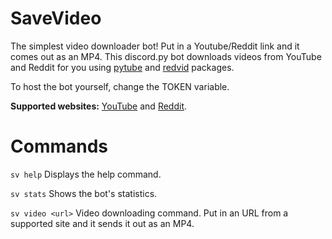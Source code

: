 # SaveVideo

The simplest video downloader bot! Put in a Youtube/Reddit link and it comes out as an MP4.
This discord.py bot downloads videos from YouTube and Reddit for you using [pytube](https://pytube.io/en/latest/) and [redvid](https://pypi.org/project/redvid/) packages.

To host the bot yourself, change the TOKEN variable.

**Supported websites:** [YouTube](https://www.youtube.com/) and [Reddit](https://www.reddit.com/).

# Commands

```sv help``` Displays the help command.

```sv stats``` Shows the bot's statistics.

```sv video <url>``` Video downloading command. Put in an URL from a supported site and it sends it out as an MP4.
